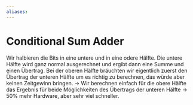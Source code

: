 ```yaml
---
aliases: 
---
```

# Conditional Sum Adder
Wir halbieren die Bits in eine untere und in eine odere Hälfte.
Die untere Hälfte wird ganz normal ausgerechnet und ergibt dann eine Summe und einen Übertrag.
Bei der oberen Hälfte bräuchten wir eigentlich zuerst den Übertrag der unteren Hälfte um es richtig zu berechnen, das würde aber keinen Zeitgewinn bringen.
-> Wir berechnen einfach für die obere Hälfte das Ergebnis für beide Möglichkeiten des Übertrags der unteren Hälfte
-> 50% mehr Hardware, aber sehr viel schneller.